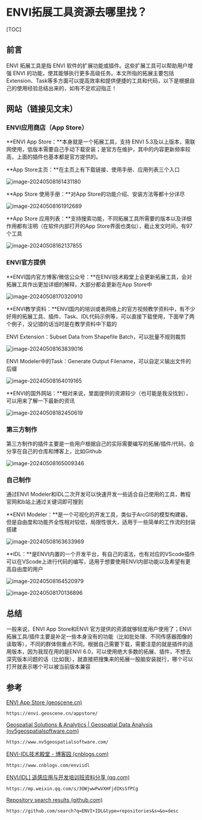 # ENVI拓展工具资源去哪里找？

[TOC]



## 前言

ENVI 拓展工具是指 ENVI 软件的扩展功能或插件。这些扩展工具可以帮助用户增强 ENVI 的功能，使其能够执行更多高级任务。本文所指的拓展主要包括Extension、Task等多方面可以提高效率和提供便捷的工具和代码，以下是根据自己的使用经验总结出来的，如有不足欢迎指正！

## 网站（链接见文末）

### ENVI应用商店（App Store）

**ENVI App Store：**本身就是一个拓展工具，支持 ENVI 5.3及以上版本，需联网使用，低版本需要自己手动下载安装；是官方在维护，其中的内容更新频率较高，上面的插件也基本都是官方提供的。

**App Store主页：**在主页上有下载链接、使用手册、应用列表三个入口

![image-20240508161431180](https://cdn.jsdelivr.net/gh/zbhgis/BlogImg@main/blog/202506270851948.png)

**App Store 使用手册：**对App Store的功能介绍、安装方法等都十分详尽

![image-20240508161912689](https://cdn.jsdelivr.net/gh/zbhgis/BlogImg@main/blog/202506270851900.png)

**App Store 应用列表：**支持搜索功能，不同拓展工具所需要的版本以及详细作用都有注明（在软件内部打开的App Store界面也类似），截止发文时间，有97个工具

![image-20240508162137855](https://cdn.jsdelivr.net/gh/zbhgis/BlogImg@main/blog/202506270851471.png)

### ENVI官方提供

**ENVI国内官方博客/微信公众号：**在ENVI技术殿堂上会更新拓展工具，会对拓展工具作出更加详细的解释，大部分都会更新在App Store中

![image-20240508170320910](https://cdn.jsdelivr.net/gh/zbhgis/BlogImg@main/blog/202506270851966.png)

**ENVI教学资料：**ENVI国内的培训或者网络上的官方视频教学资料中，有不少好用的拓展工具、插件、Task、IDL代码示例等，可以直接下载使用，下面举了两个例子，没记错的话当时是在教学资料中下载的

ENVI Extension：Subset Data from Shapefile Batch，可以批量不规则裁剪

![image-20240508163839016](https://cdn.jsdelivr.net/gh/zbhgis/BlogImg@main/blog/202506270851921.png)

ENVI Modeler中的Task：Generate Output Filename，可以自定义输出文件的后缀

![image-20240508164019165](https://cdn.jsdelivr.net/gh/zbhgis/BlogImg@main/blog/202506270852322.png)

**ENVI的国外网站：**相对来说，里面提供的资源较少（也可能是我没找到），可以用来了解一下最新的资讯

![image-20240508182450619](https://cdn.jsdelivr.net/gh/zbhgis/BlogImg@main/blog/202506270852732.png)

### 第三方制作

第三方制作的插件主要是一些用户根据自己的实际需要编写的拓展/插件/代码，会分享在自己的仓库和博客上，比如Github

![image-20240508165009346](https://cdn.jsdelivr.net/gh/zbhgis/BlogImg@main/blog/202506270852625.png)

### 自己制作

通过ENVI Modeler和IDL二次开发可以快速开发一些适合自己使用的工具，教程官网和b站上通过关键词即可搜到

**ENVI Modeler：**是一个可视化的开发工具，类似于ArcGIS的模型构建器，但是自由度和功能齐全性相对较低，局限性很大，适用于一些简单的工作流的封装搭建

![image-20240508163633969](https://cdn.jsdelivr.net/gh/zbhgis/BlogImg@main/blog/202506270852646.png)

**IDL：**是ENVI内置的一个开发平台，有自己的语法，也有对应的VScode插件可以在VScode上进行代码的编写，适用于想要使用ENVI内部功能以及希望有更高自由度的用户

![image-20240508164520979](https://cdn.jsdelivr.net/gh/zbhgis/BlogImg@main/blog/202506270852027.png)

![image-20240508170136896](https://cdn.jsdelivr.net/gh/zbhgis/BlogImg@main/blog/202506270852473.png)

## 总结

一般来说，ENVI App Store和ENVI 官方提供的资源就够轻度用户使用了；ENVI拓展工具/插件主要是补足一些本身没有的功能（比如批处理、不同传感器图像的读取等），不同的群体侧重点不同，根据自己需要下载，需要注意的就是插件的适用版本，因为我现在用的是ENVI 6.0，可以使用绝大多数的拓展、插件，不想去深究版本问题的话（比如我），就直接把搜集来的拓展一股脑安装就行，哪个可以打开就表示哪个可以被当前版本兼容

## 参考

[ENVI App Store (geoscene.cn)](https://envi.geoscene.cn/appstore/)

```
https://envi.geoscene.cn/appstore/
```

[Geospatial Solutions & Analytics | Geospatial Data Analysis (nv5geospatialsoftware.com)](https://www.nv5geospatialsoftware.com/)

```
https://www.nv5geospatialsoftware.com/
```

[ENVI-IDL技术殿堂 - 博客园 (cnblogs.com)](https://www.cnblogs.com/enviidl)

```
https://www.cnblogs.com/enviidl
```

[ENVI/IDL\] 遥感应用与开发培训班资料分享 (qq.com)](https://mp.weixin.qq.com/s/3OWjwwPwVXHFjdIKsSfPCg)

```
https://mp.weixin.qq.com/s/3OWjwwPwVXHFjdIKsSfPCg
```

[Repository search results (github.com)](https://github.com/search?q=ENVI+IDL&type=repositories&s=&o=desc)

```
https://github.com/search?q=ENVI+IDL&type=repositories&s=&o=desc
```

